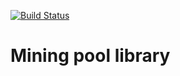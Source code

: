 [![Build Status](https://travis-ci.org/tverdokhlebd/mining-pool-library.svg?branch=master)](https://travis-ci.org/tverdokhlebd/mining-pool-library)
# Mining pool library

